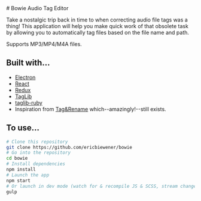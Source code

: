 <div>
# Bowie Audio Tag Editor

Take a nostalgic trip back in time to when correcting audio file tags was a thing! This application will help you make quick work of that obsolete task by allowing you to automatically tag files based on the file name and path.

Supports MP3/MP4/M4A files.
</div>

## Built with...
- [Electron](http://electron.atom.io/)
- [React](https://facebook.github.io/react/)
- [Redux](http://redux.js.org/)
- [TagLib](http://taglib.github.io/)
- [taglib-ruby](https://robinst.github.io/taglib-ruby/)
- Inspiration from [Tag&Rename](http://www.softpointer.com/tr.htm) which--amazingly!--still exists.

## To use...

```bash
# Clone this repository
git clone https://github.com/ericbiewener/bowie
# Go into the repository
cd bowie
# Install dependencies
npm install
# Launch the app
npm start
# Or launch in dev mode (watch for & recompile JS & SCSS, stream changes via BrowserSync)
gulp
```
